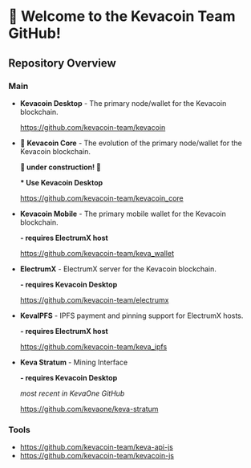 # :wave: Welcome to the Kevacoin Team GitHub!

## Repository Overview
### Main
- **Kevacoin Desktop** - The primary node/wallet for the Kevacoin blockchain.

  https://github.com/kevacoin-team/kevacoin

- :construction: **Kevacoin Core** - The evolution of the primary node/wallet for the Kevacoin blockchain.

  **:construction: under construction! :construction:**

  **\* Use Kevacoin Desktop**

  https://github.com/kevacoin-team/kevacoin_core

- **Kevacoin Mobile** - The primary mobile wallet for the Kevacoin blockchain.

  **- requires ElectrumX host**

  https://github.com/kevacoin-team/keva_wallet

- **ElectrumX** - ElectrumX server for the Kevacoin blockchain.

  **- requires Kevacoin Desktop**

  https://github.com/kevacoin-team/electrumx

- **KevaIPFS** - IPFS payment and pinning support for ElectrumX hosts.

  **- requires ElectrumX host**

  https://github.com/kevacoin-team/keva_ipfs

- **Keva Stratum** - Mining Interface

  **- requires Kevacoin Desktop**

  *most recent in KevaOne GitHub*

  https://github.com/kevaone/keva-stratum

### Tools
- https://github.com/kevacoin-team/keva-api-js
- https://github.com/kevacoin-team/kevacoin-js
